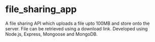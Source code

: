 # file_sharing_app

A file sharing API which uploads a file upto 100MB and store onto the server. File can be retrieved using a download link.
Developed using Node.js, Express, Mongoose and MongoDB.
